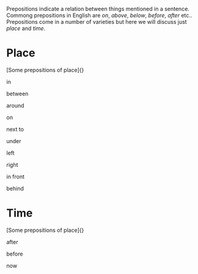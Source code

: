 Prepositions indicate a relation between things mentioned in a sentence.
Commong prepositions in English are *on*, *above*, *below*, *before*,
*after* etc.. Prepositions come in a number of varieties but here we
will discuss just *place* and *time*.

# Place

[Some prepositions of place]{}

in

between

around

on

next to

under

left

right

in front

behind

# Time

[Some prepositions of place]{}

after

before

now
